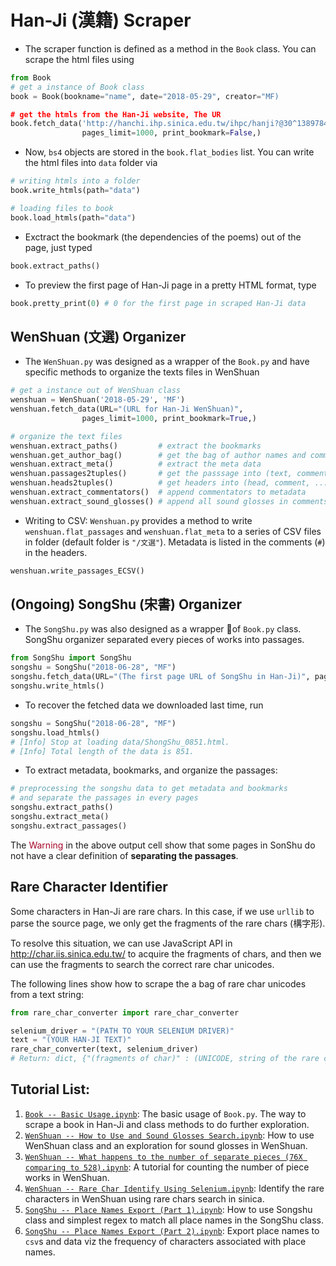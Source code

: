 # Han-Ji (漢籍) Scraper

- The scraper function is defined as a method in the `Book` class. You can scrape the html files using

```python
from Book
# get a instance of Book class
book = Book(bookname="name", date="2018-05-29", creator="MF)

# get the htmls from the Han-Ji website, The UR
book.fetch_data('http://hanchi.ihp.sinica.edu.tw/ihpc/hanji?@30^1389784921^802^^^60311004001000010006@@460127924',
                pages_limit=1000, print_bookmark=False,)
```

- Now, `bs4` objects are stored in the `book.flat_bodies` list. You can write the html files into `data` folder via

```python
# writing htmls into a folder
book.write_htmls(path="data")

# loading files to book
book.load_htmls(path="data")
```

- Exctract the bookmark (the dependencies of the poems) out of the page, just typed

```python 
book.extract_paths()
```

- To preview the first page of Han-Ji page in a pretty HTML format, type

```python
book.pretty_print(0) # 0 for the first page in scraped Han-Ji data
```

## WenShuan (文選) Organizer

- The `WenShuan.py` was designed as a wrapper of the `Book.py` and have specific methods to organize the texts files in WenShuan

```python 
# get a instance out of WenShuan class
wenshuan = WenShuan('2018-05-29', 'MF')
wenshuan.fetch_data(URL="(URL for Han-Ji WenShuan)",
                pages_limit=1000, print_bookmark=True,)

# organize the text files 
wenshuan.extract_paths()         # extract the bookmarks
wenshuan.get_author_bag()        # get the bag of author names and comments
wenshuan.extract_meta()          # extract the meta data
wenshuan.passages2tuples()       # get the passsage into (text, comment) tuples
wenshuan.heads2tuples()          # get headers into (head, comment, ...) tuples
wenshuan.extract_commentators()  # append commentators to metadata
wenshuan.extract_sound_glosses() # append all sound glosses in comments into a list and remove them from the self.flat_passages
```
- Writing to CSV: `Wenshuan.py` provides a method to write `wenshuan.flat_passages` and `wenshuan.flat_meta` to a series of CSV files in folder (default folder is `"/文選"`). Metadata is listed in the comments (`#`) in the headers. 

```python
wenshuan.write_passages_ECSV()
```


## (Ongoing) SongShu (宋書) Organizer 

- The `SongShu.py` was also designed as a wrapper of `Book.py` class. SongShu organizer separated every pieces of works into passages. 

```python
from SongShu import SongShu
songshu = SongShu("2018-06-28", "MF")
songshu.fetch_data(URL="(The first page URL of SongShu in Han-Ji)", pages_limit=2000, print_bookmark=True)
songshu.write_htmls()
```

- To recover the fetched data we downloaded last time, run
```python
songshu = SongShu("2018-06-28", "MF")
songshu.load_htmls()
# [Info] Stop at loading data/ShongShu_0851.html.
# [Info] Total length of the data is 851.
```

- To extract metadata, bookmarks, and organize the passages:
```python
# preprocessing the songshu data to get metadata and bookmarks
# and separate the passages in every pages
songshu.extract_paths()
songshu.extract_meta()
songshu.extract_passages()
```  
The <font color="#A60628">Warning</font> in the above output cell show that some pages in SonShu do not have a clear definition of **separating the passages**.


## Rare Character Identifier

Some characters in Han-Ji are rare chars. In this case, if we use `urllib` to parse the source page, we only get the fragments of the rare chars (構字形). 

To resolve this situation, we can use JavaScript API in http://char.iis.sinica.edu.tw/ to acquire the fragments of chars, and then we can use the fragments to search the correct rare char unicodes. 

The following lines show how to scrape the a bag of rare char unicodes from a text string:
```python
from rare_char_converter import rare_char_converter

selenium_driver = "(PATH TO YOUR SELENIUM DRIVER)"
text = "(YOUR HAN-JI TEXT)"
rare_char_converter(text, selenium_driver)
# Return: dict, {"(fragments of char)" : (UNICODE, string of the rare char)}
```

## Tutorial List:

1. [`Book -- Basic Usage.ipynb`](http://nbviewer.jupyter.org/github/jibanCat/DigitalHumanities/blob/master/Han-Ji/tutorials/Book%20--%20Basic%20Usage.ipynb): The basic usage of `Book.py`. The way to scrape a book in Han-Ji and class methods to do further exploration.
2. [`WenShuan -- How to Use and Sound Glosses Search.ipynb`](http://nbviewer.jupyter.org/github/jibanCat/DigitalHumanities/blob/master/Han-Ji/tutorials/WenShuan%20--%20How%20to%20Use%20and%20Sound%20Glosses%20Search.ipynb): How to use WenShuan class and an exploration for sound glosses in WenShuan.
3. [`WenShuan -- What happens to the number of separate pieces (76X comparing to 528).ipynb`](http://nbviewer.jupyter.org/github/jibanCat/DigitalHumanities/blob/master/Han-Ji/tutorials/WenShuan%20--%20What%20happens%20to%20the%20number%20of%20separate%20pieces%20%2876X%20comparing%20to%20528%29.ipynb): A tutorial for counting the number of piece works in WenShuan.
4. [`WenShuan -- Rare Char Identify Using Selenium.ipynb`](http://nbviewer.jupyter.org/github/jibanCat/DigitalHumanities/blob/master/Han-Ji/tutorials/WenXuan%20--%20Rare%20Char%20Identify%20Using%20Selenium.ipynb): Identify the rare characters in WenShuan using rare chars search in sinica.
5. [`SongShu -- Place Names Export (Part 1).ipynb`](http://nbviewer.jupyter.org/github/jibanCat/DigitalHumanities/blob/master/Han-Ji/tutorials/SongShu%20--%20Place%20Names%20Export%20%28Part%201%29.ipynb): How to use Songshu class and simplest regex to match all place names in the SongShu class.
6. [`SongShu -- Place Names Export (Part 2).ipynb`](http://nbviewer.jupyter.org/github/jibanCat/DigitalHumanities/blob/master/Han-Ji/tutorials/SongShu%20--%20Place%20Names%20Export%20%28Part%202%29.ipynb): Export place names to `csv`s and data viz the frequency of characters associated with place names.